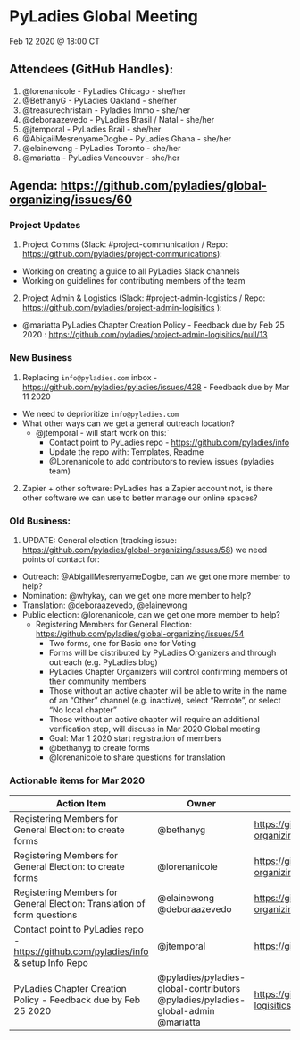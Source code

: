 # PyLadies Global Meeting
Feb 12 2020 @ 18:00 CT 

## Attendees (GitHub Handles):
1. @lorenanicole - PyLadies Chicago - she/her 
2. @BethanyG - PyLadies Oakland - she/her
3. @treasurechristain - Pyladies Immo - she/her
4. @deboraazevedo - PyLadies Brasil / Natal - she/her 
5. @jtemporal - PyLadies Brail - she/her
6. @AbigailMesrenyameDogbe - PyLadies Ghana - she/her
7. @elainewong - PyLadies Toronto - she/her
8. @mariatta - PyLadies Vancouver - she/her

## Agenda: https://github.com/pyladies/global-organizing/issues/60

### Project Updates

1. Project Comms (Slack: #project-communication / Repo: https://github.com/pyladies/project-communications):
- Working on creating a guide to all PyLadies Slack channels 
- Working on guidelines for contributing members of the team

2. Project Admin & Logistics (Slack: #project-admin-logistics / Repo: https://github.com/pyladies/project-admin-logisitics ):
- @mariatta PyLadies Chapter Creation Policy - Feedback due by Feb 25 2020 : https://github.com/pyladies/project-admin-logisitics/pull/13 

### New Business

1. Replacing `info@pyladies.com` inbox - https://github.com/pyladies/pyladies/issues/428 - Feedback due by Mar 11 2020
- We need to deprioritize `info@pyladies.com`
- What other ways can we get a general outreach location?
	- @jtemporal - will start work on this:`
		- Contact point to PyLadies repo - https://github.com/pyladies/info 
		- Update the repo with:  Templates, Readme
		- @Lorenanicole to add contributors to review issues (pyladies team)

2. Zapier + other software: PyLadies has a Zapier account not, is there other software we can use to better manage our online spaces?


### Old Business:

1. UPDATE: General election (tracking issue: https://github.com/pyladies/global-organizing/issues/58) we need points of contact for: 
- Outreach: @AbigailMesrenyameDogbe, can we get one more member to help?
- Nomination: @whykay, can we get one more member to help?
- Translation: @deboraazevedo, @elainewong
- Public election: @lorenanicole, can we get one more member to help? 
	- Registering Members for General Election: https://github.com/pyladies/global-organizing/issues/54 
		- Two forms, one for Basic one for Voting
		- Forms will be distributed by PyLadies Organizers and through outreach (e.g. PyLadies blog)
		- PyLadies Chapter Organizers will control confirming members of their community members
		- Those without an active chapter will be able to write in the name of an “Other” channel (e.g. inactive), select “Remote”, or select “No local chapter”
		- Those without an active chapter will require an additional  verification step, will discuss in Mar 2020 Global meeting
		- Goal: Mar 1  2020 start registration of members
		- 	@bethanyg to create forms
		- @lorenanicole to share questions for translation

### Actionable items for Mar 2020

Action Item| Owner | Relevant links | 
| --| --| --|
| Registering Members for General Election:  to create forms |  @bethanyg  | https://github.com/pyladies/global-organizing/issues/54  |  
| Registering Members for General Election:  to create forms |  @lorenanicole  | https://github.com/pyladies/global-organizing/issues/54 |
| Registering Members for General Election: Translation of form questions | @elainewong @deboraazevedo | https://github.com/pyladies/global-organizing/issues/54 |
| Contact point to PyLadies repo - https://github.com/pyladies/info & setup Info Repo | @jtemporal | https://github.com/pyladies/pyladies/issues/428 |
| PyLadies Chapter Creation Policy - Feedback due by Feb 25 2020 | @pyladies/pyladies-global-contributors @pyladies/pyladies-global-admin  @mariatta | https://github.com/pyladies/project-admin-logisitics/pull/13  |
